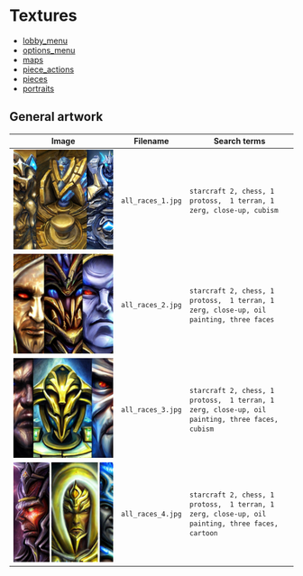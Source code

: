 # Textures

- [lobby_menu](lobby_menu/README.md)
- [options_menu](options_menu/README.md)
- [maps](maps/README.md)
- [piece_actions](piece_actions/README.md)
- [pieces](pieces/README.md)
- [portraits](portraits/README.md)

## General artwork

Image                              |Filename             |Search terms
-----------------------------------|---------------------|---------------------------------------------------------------------
![all_races_1.jpg](all_races_1.jpg)|`all_races_1.jpg`    |`starcraft 2, chess, 1 protoss,  1 terran, 1 zerg, close-up, cubism`
![all_races_2.jpg](all_races_2.jpg)|`all_races_2.jpg`    |`starcraft 2, chess, 1 protoss,  1 terran, 1 zerg, close-up, oil painting, three faces`
![all_races_3.jpg](all_races_3.jpg)|`all_races_3.jpg`    |`starcraft 2, chess, 1 protoss,  1 terran, 1 zerg, close-up, oil painting, three faces, cubism`
![all_races_4.jpg](all_races_4.jpg)|`all_races_4.jpg`    |`starcraft 2, chess, 1 protoss,  1 terran, 1 zerg, close-up, oil painting, three faces, cartoon`

